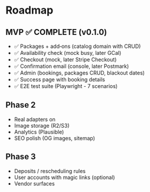 # Roadmap

## MVP ✅ COMPLETE (v0.1.0)

- ✅ Packages + add‑ons (catalog domain with CRUD)
- ✅ Availability check (mock busy, later GCal)
- ✅ Checkout (mock, later Stripe Checkout)
- ✅ Confirmation email (console, later Postmark)
- ✅ Admin (bookings, packages CRUD, blackout dates)
- ✅ Success page with booking details
- ✅ E2E test suite (Playwright - 7 scenarios)

## Phase 2

- Real adapters on
- Image storage (R2/S3)
- Analytics (Plausible)
- SEO polish (OG images, sitemap)

## Phase 3

- Deposits / rescheduling rules
- User accounts with magic links (optional)
- Vendor surfaces

